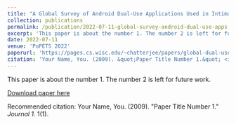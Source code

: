 ```yaml
---
title: "A Global Survey of Android Dual-Use Applications Used in Intimate Partner Surveillance"
collection: publications
permalink: /publication/2022-07-11-global-survey-android-dual-use-apps
excerpt: 'This paper is about the number 1. The number 2 is left for future work.'
date: 2022-07-11
venue: 'PoPETS 2022'
paperurl: 'https://pages.cs.wisc.edu/~chatterjee/papers/global-dual-use-apps.pdf'
citation: 'Your Name, You. (2009). &quot;Paper Title Number 1.&quot; <i>Journal 1</i>. 1(1).'
---
```

This paper is about the number 1. The number 2 is left for future work.

[Download paper here](https://pages.cs.wisc.edu/~chatterjee/papers/global-dual-use-apps.pdf)

Recommended citation: Your Name, You. (2009). "Paper Title Number 1." <i>Journal 1</i>. 1(1).